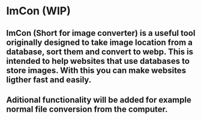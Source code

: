 # ImCon (WIP)
## ImCon (Short for image converter) is a useful tool originally designed to take image location from a database, sort them and convert to webp. This is intended to help websites that use databases to store images. With this you can make websites ligther fast and easily. 
## Aditional functionality will be added for example normal file conversion from the computer.
